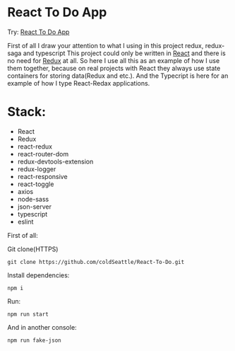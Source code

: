 # React To Do App

Try: [React To Do App](https://react-cs-to-do.herokuapp.com/#/)

First of all I draw your attention to what I using in this project redux, redux-saga and typescript
This project could only be written in [React](https://ru.reactjs.org/) and there is no need for [Redux](https://redux.js.org/) at all.
So here I use all this as an example of how I use them together, because on real projects with React they always use state containers for storing data(Redux and etc.). And the Typecript is here for an example of how I type React-Redax applications.

# Stack:
* React
* Redux
* react-redux
* react-router-dom
* redux-devtools-extension
* redux-logger
* react-responsive
* react-toggle
* axios
* node-sass
* json-server
* typescript
* eslint

First of all:

Git clone(HTTPS)
```
git clone https://github.com/coldSeattle/React-To-Do.git
```

Install dependencies:
```
npm i
```

Run:
```
npm run start
```
And in another console:
```
npm run fake-json
```
